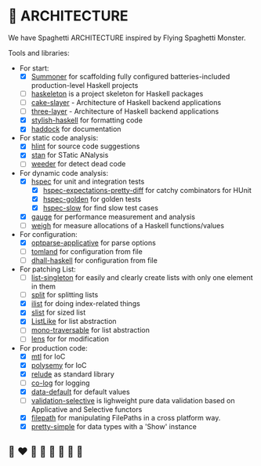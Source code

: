 # 📐 ARCHITECTURE

We have Spaghetti ARCHITECTURE inspired by Flying Spaghetti Monster.

Tools and libraries:
* For start:
  * [x] [Summoner](https://kowainik.github.io/projects/summoner) for scaffolding fully configured batteries-included production-level Haskell projects
  * [ ] [haskeleton](https://github.com/tfausak/haskeleton) is a project skeleton for Haskell packages
  * [ ] [cake-slayer](https://github.com/kowainik/cake-slayer) - Architecture of Haskell backend applications
  * [ ] [three-layer](https://github.com/Holmusk/three-layer) - Architecture of Haskell backend applications
  * [x] [stylish-haskell](https://github.com/haskell/stylish-haskell) for formatting code
  * [x] [haddock](https://haskell-haddock.readthedocs.io/en/latest/index.html) for documentation
* For static code analysis:
  * [x] [hlint](https://github.com/ndmitchell/hlint) for source code suggestions
  * [x] [stan](https://kowainik.github.io/projects/stan) for STatic ANalysis
  * [ ] [weeder](https://github.com/ocharles/weeder) for detect dead code
* For dynamic code analysis:
  * [x] [hspec](https://hspec.github.io/) for unit and integration tests
    * [x] [hspec-expectations-pretty-diff](https://github.com/unrelentingtech/hspec-expectations-pretty-diff#readme) for catchy combinators for HUnit
    * [x] [hspec-golden](https://github.com/stackbuilders/hspec-golden#readme) for golden tests
    * [x] [hspec-slow](https://github.com/SupercedeTech/hspec-slow) for find slow test cases
  * [x] [gauge](https://github.com/vincenthz/hs-gauge) for performance measurement and analysis
  * [ ] [weigh](https://github.com/fpco/weigh#readme) for measure allocations of a Haskell functions/values
* For configuration:
  * [x] [optparse-applicative](https://github.com/pcapriotti/optparse-applicative) for parse options
  * [ ] [tomland](https://kowainik.github.io/posts/2019-01-14-tomland) for configuration from file
  * [ ] [dhall-haskell](https://github.com/dhall-lang/dhall-haskell) for configuration from file
* For patching List:
  * [ ] [list-singleton](https://hackage.haskell.org/package/list-singleton) for easily and clearly create lists with only one element in them
  * [ ] [split](https://hackage.haskell.org/package/split) for splitting lists
  * [x] [ilist](https://hackage.haskell.org/package/ilist) for doing index-related things
  * [x] [slist](https://kowainik.github.io/projects/slist) for sized list
  * [x] [ListLike](https://hackage.haskell.org/package/ListLike) for list abstraction
  * [ ] [mono-traversable](https://github.com/snoyberg/mono-traversable#readme) for list abstraction
  * [ ] [lens](https://github.com/ekmett/lens#lens-lenses-folds-and-traversals) for for modification
* For production code:
  * [x] [mtl](https://github.com/haskell/mtl) for IoC
  * [X] [polysemy](https://github.com/polysemy-research/polysemy#readme) for IoC
  * [x] [relude](https://kowainik.github.io/projects/relude) as standard library
  * [ ] [co-log](https://github.com/kowainik/co-log) for logging
  * [x] [data-default](https://hackage.haskell.org/package/data-default) for default values
  * [ ] [validation-selective](https://github.com/kowainik/validation-selective) is lighweight pure data validation based on Applicative and Selective functors
  * [x] [filepath](https://github.com/haskell/filepath#readme) for manipulating FilePaths in a cross platform way.
  * [x] [pretty-simple](https://github.com/cdepillabout/pretty-simple) for data types with a 'Show' instance

## 🌈 ❤️ 💛 💚 💙 🤍 🖤 🦄
